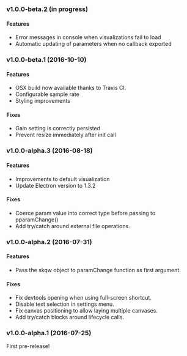 ### v1.0.0-beta.2 (in progress)
#### Features
* Error messages in console when visualizations fail to load
* Automatic updating of parameters when no callback exported


### v1.0.0-beta.1 (2016-10-10)
#### Features
* OSX build now available thanks to Travis CI.
* Configurable sample rate
* Styling improvements

#### Fixes
* Gain setting is correctly persisted
* Prevent resize immediately after init call

### v1.0.0-alpha.3 (2016-08-18)
#### Features
* Improvements to default visualization
* Update Electron version to 1.3.2

#### Fixes
* Coerce param value into correct type before passing to pparamChange()
* Add try/catch around external file operations.

### v1.0.0-alpha.2 (2016-07-31)

#### Features
* Pass the skqw object to paramChange function as first argument.

#### Fixes
* Fix devtools opening when using full-screen shortcut.
* Disable text selection in settings menu.
* Fix canvas positioning to allow laying multiple canvases.
* Add try/catch blocks around lifecycle calls.


### v1.0.0-alpha.1 (2016-07-25)

First pre-release!